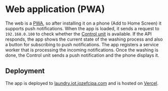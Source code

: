 # Web application (PWA)

The web is a [PWA](https://web.dev/learn/pwa/progressive-web-apps), so after installing it on a phone (Add to Home Screen) it supports push notifications.
When the app is loaded, it sends a request to `192.168.0.100` to check whether the [Control unit](../api/README.md) is available.
If the API responds, the app shows the current state of the washing process and also a button for subscribing to push notifications.
The app registers a service worker that is processing the incoming notifications.
Once the washing is done, the Control unit sends a push notification and the phone displays it.

## Deployment
The app is deployed to [laundry.iot.jozefcipa.com](https://laundry.iot.jozefcipa.com/) and is hosted on [Vercel](https://vercel.com/).